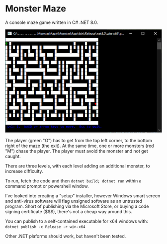 # Monster Maze

A console maze game written in C# .NET 8.0.

<img src="./MonsterMazeScreenshot.png" width=640>

The player (green "O") has to get from the top left corner, to the bottom right of the maze (the exit).   At the same time, one or more monsters (red "M") chase the player.   The player must avoid the monster and not get caught.

There are three levels, with each level adding an additional monster, to increase difficulty.

To run, fetch the code and then ```dotnet build; dotnet run``` within a command prompt or powershell window.

I've looked into creating a "setup" installer, however Windows smart screen and anti-virus software will flag unsigned software as an untrusted program.  Short of publishing via the Microsoft Store, or buying a code signing certificate ($$$), there's not a cheap way around this.

You can publish to a self-contained executable for x64 windows with:
```dotnet publish -c Release -r win-x64```

Other .NET plaforms should work, but haven't been tested.

